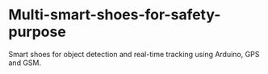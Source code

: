 # Multi-smart-shoes-for-safety-purpose
Smart shoes for object detection and real-time tracking using Arduino, GPS and GSM.
